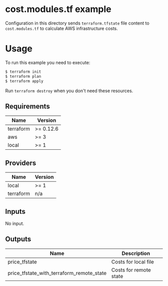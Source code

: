 # cost.modules.tf example

Configuration in this directory sends `terraform.tfstate` file content to `cost.modules.tf` to calculate AWS infrastructure costs.

# Usage

To run this example you need to execute:

```bash
$ terraform init
$ terraform plan
$ terraform apply
```

Run `terraform destroy` when you don't need these resources.

<!-- BEGINNING OF PRE-COMMIT-TERRAFORM DOCS HOOK -->
## Requirements

| Name | Version |
|------|---------|
| terraform | >= 0.12.6 |
| aws | >= 3 |
| local | >= 1 |

## Providers

| Name | Version |
|------|---------|
| local | >= 1 |
| terraform | n/a |

## Inputs

No input.

## Outputs

| Name | Description |
|------|-------------|
| price\_tfstate | Costs for local file |
| price\_tfstate\_with\_terraform\_remote\_state | Costs for remote state |

<!-- END OF PRE-COMMIT-TERRAFORM DOCS HOOK -->
